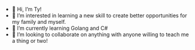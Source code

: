 - 👋 Hi, I’m Ty!
- 👀 I’m interested in learning a new skill to create better opportunities for my family and myself.
- 🌱 I’m currently learning Golang and C#
- 💞️ I’m looking to collaborate on anything with anyone willing to teach me a thing or two!

<!---
NelsonTJN/NelsonTJN is a ✨ special ✨ repository because its `README.md` (this file) appears on your GitHub profile.
You can click the Preview link to take a look at your changes.
--->
